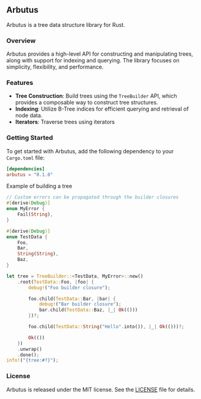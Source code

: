 ## Arbutus

Arbutus is a tree data structure library for Rust.

### Overview

Arbutus provides a high-level API for constructing and manipulating trees, along with support for indexing and querying. The library focuses on simplicity, flexibility, and performance.

### Features

*   **Tree Construction**: Build trees using the `TreeBuilder` API, which provides a composable way to construct tree structures.
*   **Indexing**: Utilize B-Tree indices for efficient querying and retrieval of node data.
*   **Iterators**: Traverse trees using iterators

### Getting Started

To get started with Arbutus, add the following dependency to your `Cargo.toml` file:

```toml
[dependencies]
arbutus = "0.1.0"
```

Example of building a tree

```rust
// Custom errors can be propagated through the builder closures
#[derive(Debug)]
enum MyError {
    Fail(String),
}

#[derive(Debug)]
enum TestData {
    Foo,
    Bar,
    String(String),
    Baz,
}

let tree = TreeBuilder::<TestData, MyError>::new()
    .root(TestData::Foo, |foo| {
        debug!("Foo builder closure");

        foo.child(TestData::Bar, |bar| {
            debug!("Bar builder closure");
            bar.child(TestData::Baz, |_| Ok(()))
        })?;

        foo.child(TestData::String("Hello".into()), |_| Ok(()))?;

        Ok(())
    })
    .unwrap()
    .done();
info!("{tree:#?}");
```

### License

Arbutus is released under the MIT license. See the [LICENSE](LICENSE.txt) file for details.
